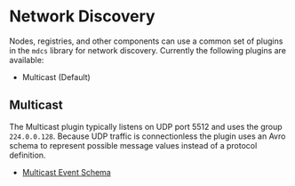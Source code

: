 # Network Discovery

Nodes, registries, and other components can use a common set of plugins in the `mdcs` library for network discovery.
Currently the following plugins are available:

* Multicast (Default)

## Multicast

The Multicast plugin typically listens on UDP port 5512 and uses the group `224.0.0.128`. Because UDP traffic is
connectionless the plugin uses an Avro schema to represent possible message values instead of a protocol definition.

* [Multicast Event Schema](../pkg/libmdcs-python/mdcs/discovery/multicast/event.avsc)
